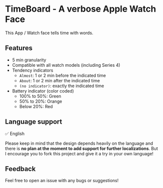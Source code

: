 # TimeBoard - A verbose Apple Watch Face

This App / Watch face tells time with words.

## Features

- 5 min granularity
- Compatible with all watch models (including Series 4)
- Tendency indicators
  - `Almost`: 1 or 2 min before the indicated time
  - `About`: 1 or 2 min after the indicated time
  - `(no indicator)`: exactly the indicated time
- Battery indicator (color coded)
  - 100% to 50%: Green
  - 50% to 20%: Orange
  - Below 20%: Red
  
## Language support

:white_check_mark: English

Please keep in mind that the design depends heavily on the language and there is **no plan at the moment to add support for further localizations**. But I encourage you to fork this project and give it a try in your own language!
## Feedback

Feel free to open an issue with any bugs or suggestions!
